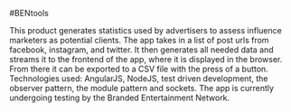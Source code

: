 #BENtools

This product generates statistics used by advertisers to assess influence marketers as potential clients. The app takes in a  list of post urls from facebook, instagram, and twitter. It then generates all needed data and streams it to the frontend of the app, where it is displayed in the browser. From there it can be exported to a CSV file with the press of a button. Technologies used: AngularJS, NodeJS, test driven development, the observer pattern, the module pattern and sockets. The app is currently undergoing testing by the Branded Entertainment Network. 

